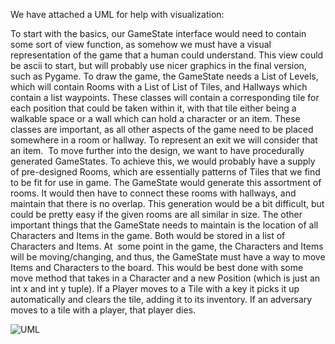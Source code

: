 We have attached a UML for help with visualization:

To start with the basics, our GameState interface would need to contain some sort of view function, as somehow we must have a visual representation of the game that a human could understand. This view could be ascii to start, but will probably use nicer graphics in the final version, such as Pygame. To draw the game, the GameState needs a List of Levels, which will contain Rooms with a List of List of Tiles, and Hallways which contain a list waypoints. These classes will contain a corresponding tile for each position that could be taken within it, with that tile either being a walkable space or a wall which can hold a character or an item. These classes are important, as all other aspects of the game need to be placed somewhere in a room or hallway. To represent an exit we will consider that an item. 
	To move further into the design, we want to have procedurally generated GameStates. To achieve this, we would probably have a supply of pre-designed Rooms, which are essentially patterns of Tiles that we find to be fit for use in game. The GameState would generate this assortment of rooms. It would then have to connect these rooms with hallways, and maintain that there is no overlap. This generation would be a bit difficult, but could be pretty easy if the given rooms are all similar in size.
	The other important things that the GameState needs to maintain is the location of all Characters and Items in the game. Both would be stored in a list of Characters and Items. At  some point in the game, the Characters and Items will be moving/changing, and thus, the GameState must have a way to move Items and Characters to the board. This would be best done with some move method that takes in a Character and a new Position (which is just an int x and int y tuple). If a Player moves to a Tile with a key it picks it up automatically and clears the tile, adding it to its inventory. If an adversary moves to a tile with a player, that player dies.


![UML](https://github.ccs.neu.edu/CS4500-S21/Doriathell/blob/master/Snarl/Planning/UML.png)
